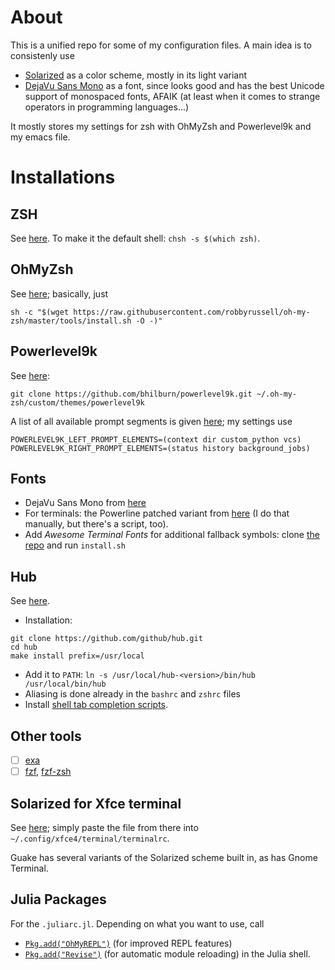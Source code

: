 # About

This is a unified repo for some of my configuration files.  A main idea is to consistenly use
- [Solarized](http://ethanschoonover.com/solarized) as a color scheme, mostly in its light variant
- [DejaVu Sans Mono](https://dejavu-fonts.github.io/) as a font, since looks good and has the best
  Unicode support of monospaced fonts, AFAIK (at least when it comes to strange operators in
  programming languages...)
  
It mostly stores my settings for zsh with OhMyZsh and Powerlevel9k and my emacs file. 


# Installations

## ZSH

See [here](https://github.com/robbyrussell/oh-my-zsh/wiki/Installing-ZSH).  To make it the default
shell: `chsh -s $(which zsh)`.

## OhMyZsh

See [here](https://github.com/robbyrussell/oh-my-zsh); basically, just

```
sh -c "$(wget https://raw.githubusercontent.com/robbyrussell/oh-my-zsh/master/tools/install.sh -O -)"
```

## Powerlevel9k

See [here](https://github.com/bhilburn/powerlevel9k):

```
git clone https://github.com/bhilburn/powerlevel9k.git ~/.oh-my-zsh/custom/themes/powerlevel9k
```

A list of all available prompt segments is given
[here](https://github.com/bhilburn/powerlevel9k#available-prompt-segments); my settings use
```
POWERLEVEL9K_LEFT_PROMPT_ELEMENTS=(context dir custom_python vcs)
POWERLEVEL9K_RIGHT_PROMPT_ELEMENTS=(status history background_jobs)
```

## Fonts

- DejaVu Sans Mono from [here](https://dejavu-fonts.github.io/)
- For terminals: the Powerline patched variant from [here](https://github.com/powerline/fonts) (I do
  that manually, but there's a script, too).
- Add _Awesome Terminal Fonts_ for additional fallback symbols: clone [the
  repo](https://github.com/gabrielelana/awesome-terminal-fonts) and run `install.sh`

## Hub

See [here](https://github.com/github/hub).  

- Installation:
```
git clone https://github.com/github/hub.git
cd hub
make install prefix=/usr/local
```
- Add it to `PATH`: `ln -s /usr/local/hub-<version>/bin/hub /usr/local/bin/hub`
- Aliasing is done already in the `bashrc` and `zshrc` files
- Install [shell tab completion scripts](https://github.com/github/hub#shell-tab-completion).

## Other tools

- [ ] [exa](https://github.com/ogham/exa)
- [ ] [fzf](https://github.com/junegunn/fzf), [fzf-zsh](https://github.com/Wyntau/fzf-zsh)

## Solarized for Xfce terminal

See [here](https://github.com/sgerrand/xfce4-terminal-colors-solarized); simply paste the file from
there into `~/.config/xfce4/terminal/terminalrc`.

Guake has several variants of the Solarized scheme built in, as has Gnome Terminal.

## Julia Packages

For the `.juliarc.jl`.  Depending on what you want to use, call
- [`Pkg.add("OhMyREPL")`](https://github.com/KristofferC/OhMyREPL.jl) (for improved REPL features)
- [`Pkg.add("Revise")`](https://github.com/timholy/Revise.jl) (for automatic module reloading)
in the Julia shell.
